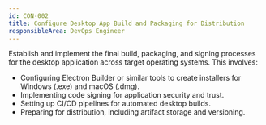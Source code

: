 ```yaml
---
id: CON-002
title: Configure Desktop App Build and Packaging for Distribution
responsibleArea: DevOps Engineer
---
```

Establish and implement the final build, packaging, and signing processes for the desktop application across target operating systems. This involves:
- Configuring Electron Builder or similar tools to create installers for Windows (.exe) and macOS (.dmg).
- Implementing code signing for application security and trust.
- Setting up CI/CD pipelines for automated desktop builds.
- Preparing for distribution, including artifact storage and versioning.